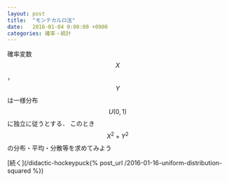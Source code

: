 ```yaml
---
layout: post
title:  "モンテカルロ法"
date:   2016-01-04 0:00:00 +0900
categories: 確率・統計
---
```

確率変数$$X$$，$$Y$$は一様分布$$U(0,1)$$に独立に従うとする．
このとき$$X^2+Y^2$$の分布・平均・分散等を求めてみよう

[続く](/didactic-hockeypuck{% post_url /2016-01-16-uniform-distribution-squared %})
